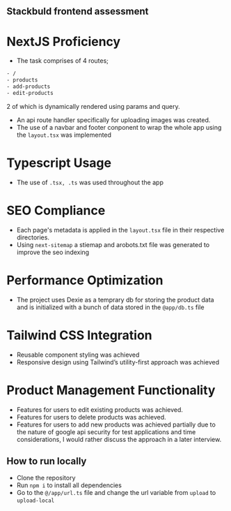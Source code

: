 ## Stackbuld frontend assessment
# NextJS Proficiency
- The task comprises of 4 routes;

```bash
- /
- products
- add-products
- edit-products
```
2 of which is dynamically rendered using params and query.
- An api route handler specifically for uploading images was created.
- The use of a navbar and footer conponent to wrap the whole app using the `layout.tsx` was implemented

# Typescript Usage
- The use of `.tsx, .ts` was used throughout the app

# SEO Compliance
- Each page's metadata is applied in the `layout.tsx` file in their respective directories.
- Using `next-sitemap` a stiemap and arobots.txt file was generated to improve the seo indexing



# Performance Optimization
- The project uses Dexie as a temprary db for storing the product data and is initialized with a bunch of data stored in the `@app/db.ts` file

# Tailwind CSS Integration
- Reusable component styling was achieved
- Responsive design using Tailwind’s utility-first approach was achieved

# Product Management Functionality
- Features for users to edit existing products was achieved.
- Features for users to delete products was achieved.
- Features for users to add new products was achieved partially due to the nature of google api security for test applications and time considerations, I would rather discuss the approach in a later interview.

## How to run locally
- Clone the repository
- Run `npm i` to install all dependencies
- Go to the `@/app/url.ts` file and change the url variable from `upload` to `upload-local`
